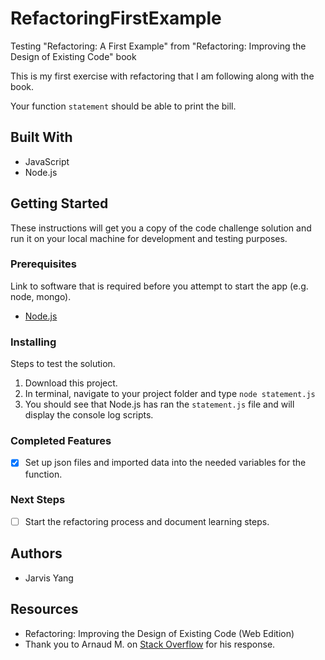 # RefactoringFirstExample
Testing "Refactoring: A First Example" from "Refactoring: Improving the Design of Existing Code" book

This is my first exercise with refactoring that I am following along with the book.

Your function `statement` should be able to print the bill.

## Built With

- JavaScript
- Node.js

## Getting Started

These instructions will get you a copy of the code challenge solution and run it on your local machine for development and testing purposes.

### Prerequisites

Link to software that is required before you attempt to start the app (e.g. node, mongo).

- [Node.js](https://nodejs.org/en/)

### Installing

Steps to test the solution.

1. Download this project.
2. In terminal, navigate to your project folder and type `node statement.js`
3. You should see that Node.js has ran the `statement.js` file and will display the console log scripts.

### Completed Features

- [x] Set up json files and imported data into the needed variables for the function.

### Next Steps

- [ ] Start the refactoring process and document learning steps.

## Authors

* Jarvis Yang

## Resources

* Refactoring: Improving the Design of Existing Code (Web Edition)
* Thank you to Arnaud M. on [Stack Overflow](https://stackoverflow.com/questions/14484613/load-local-json-file-into-variable/14484713#14484713) for his response.
